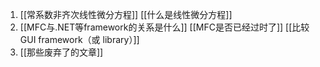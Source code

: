 1. [[常系数非齐次线性微分方程]]
	[[什么是线性微分方程]]
2. [[MFC与.NET等framework的关系是什么]]
	[[MFC是否已经过时了]]
	[[比较GUI framework（或 library）]]
3. [[那些废弃了的文章]]
